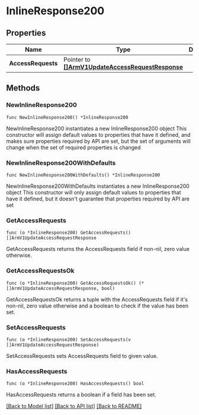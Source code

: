 # InlineResponse200

## Properties

Name | Type | Description | Notes
------------ | ------------- | ------------- | -------------
**AccessRequests** | Pointer to [**[]ArmV1UpdateAccessRequestResponse**](ArmV1UpdateAccessRequestResponse.md) |  | [optional] 

## Methods

### NewInlineResponse200

`func NewInlineResponse200() *InlineResponse200`

NewInlineResponse200 instantiates a new InlineResponse200 object
This constructor will assign default values to properties that have it defined,
and makes sure properties required by API are set, but the set of arguments
will change when the set of required properties is changed

### NewInlineResponse200WithDefaults

`func NewInlineResponse200WithDefaults() *InlineResponse200`

NewInlineResponse200WithDefaults instantiates a new InlineResponse200 object
This constructor will only assign default values to properties that have it defined,
but it doesn't guarantee that properties required by API are set

### GetAccessRequests

`func (o *InlineResponse200) GetAccessRequests() []ArmV1UpdateAccessRequestResponse`

GetAccessRequests returns the AccessRequests field if non-nil, zero value otherwise.

### GetAccessRequestsOk

`func (o *InlineResponse200) GetAccessRequestsOk() (*[]ArmV1UpdateAccessRequestResponse, bool)`

GetAccessRequestsOk returns a tuple with the AccessRequests field if it's non-nil, zero value otherwise
and a boolean to check if the value has been set.

### SetAccessRequests

`func (o *InlineResponse200) SetAccessRequests(v []ArmV1UpdateAccessRequestResponse)`

SetAccessRequests sets AccessRequests field to given value.

### HasAccessRequests

`func (o *InlineResponse200) HasAccessRequests() bool`

HasAccessRequests returns a boolean if a field has been set.


[[Back to Model list]](../README.md#documentation-for-models) [[Back to API list]](../README.md#documentation-for-api-endpoints) [[Back to README]](../README.md)


